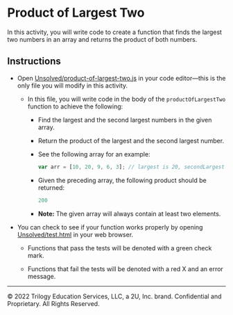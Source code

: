 # Product of Largest Two

In this activity, you will write code to create a function that finds the largest two numbers in an array and returns the product of both numbers.

## Instructions

* Open [Unsolved/product-of-largest-two.js](Unsolved/product-of-largest-two.js) in your code editor&mdash;this is the only file you will modify in this activity.

  * In this file, you will write code in the body of the `productOfLargestTwo` function to achieve the following:

    * Find the largest and the second largest numbers in the given array.

    * Return the product of the largest and the second largest number.

    * See the following array for an example:

      ```js
      var arr = [10, 20, 9, 6, 3]; // largest is 20, secondLargest is 10
      ```

    * Given the preceding array, the following product should be returned:

      ```js
      200
      ```

    * **Note:** The given array will always contain at least two elements.

* You can check to see if your function works properly by opening [Unsolved/test.html](Unsolved/test.html) in your web browser.

  * Functions that pass the tests will be denoted with a green check mark.

  * Functions that fail the tests will be denoted with a red X and an error message.

---

© 2022 Trilogy Education Services, LLC, a 2U, Inc. brand. Confidential and Proprietary. All Rights Reserved.

